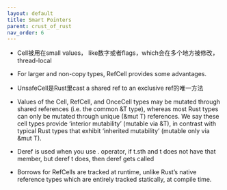 ```yaml
---
layout: default
title: Smart Pointers
parent: crust_of_rust
nav_order: 6
---
```


- Cell被用在small values， like数字或者flags，which会在多个地方被修改，thread-local

- For larger and non-copy types, RefCell provides some advantages.

- UnsafeCell是Rust里cast a shared ref to an exclusive ref的唯一方法

- Values of the Cell<T>, RefCell<T>, and OnceCell<T> types may be mutated through shared references (i.e. the common &T type), whereas most Rust types can only be mutated through unique (&mut T) references. We say these cell types provide ‘interior mutability’ (mutable via &T), in contrast with typical Rust types that exhibit ‘inherited mutability’ (mutable only via &mut T).

- Deref is used when you use . operator, if t.sth and t does not have that member, but deref t does, then deref gets called

- Borrows for RefCell<T>s are tracked at runtime, unlike Rust’s native reference types which are entirely tracked statically, at compile time.

